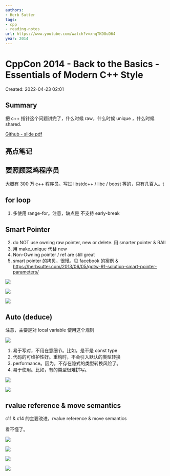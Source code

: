 ```yaml
---
authors:
- Herb Sutter
tags:
- cpp
- reading-notes
url: https://www.youtube.com/watch?v=xnqTKD8uD64
year: 2014
---
```


# CppCon 2014 - Back to the Basics - Essentials of Modern C++ Style

Created: 2022-04-23 02:01

## Summary

把 c++ 指针这个问题讲完了，什么时候 raw，什么时候 unique ，什么时候 shared.

[Github - slide pdf](https://github.com/CppCon/CppCon2014/blob/master/Presentations/Back%20to%20the%20Basics!%20Essentials%20of%20Modern%20C%2B%2B%20Style/Back%20to%20the%20Basics!%20Essentials%20of%20Modern%20C%2B%2B%20Style%20-%20Herb%20Sutter%20-%20CppCon%202014.pdf)

## 亮点笔记

## 要照顾菜鸡程序员

大概有 300 万 c++ 程序员。写过 libstdc++ / libc / boost 等的，只有几百人。t

## for loop

1. 多使用 range-for。注意，缺点是 不支持 early-break

## Smart Pointer

2. do NOT use owning raw pointer, new or delete. 用 smarter pointer & RAII
3. 用 make_unique 代替 new
4. Non-Owning pointer / ref are still great
5. smart pointer 的拷贝，很慢。见 facebook 的案例 & https://herbsutter.com/2013/06/05/gotw-91-solution-smart-pointer-parameters/


![](https://tva1.sinaimg.cn/large/e6c9d24egy1h1rkml11mxj20bl02zwej.jpg)


![](https://tva1.sinaimg.cn/large/e6c9d24egy1h1ru5usxhaj20sk0g7gne.jpg)


![](https://tva1.sinaimg.cn/large/e6c9d24egy1h1ru710sruj20sh0g0q5c.jpg)

## Auto (deduce)

注意，主要是对 local variable 使用这个规则

![](https://tva1.sinaimg.cn/large/e6c9d24egy1h1rubdqsimj20zz0jignu.jpg)

1. 易于写对，不用在意细节。比如，是不是 const type
2. 代码的可维护性好。重构时，不会引入默认的类型转换
3. performance。因为，不存在隐式的类型转换风险了。
4. 易于使用。比如，有的类型很难拼写。

![](https://tva1.sinaimg.cn/large/e6c9d24egy1h1rvrq4pv6j20i10acdgi.jpg)

![](https://tva1.sinaimg.cn/large/e6c9d24egy1h1rvtg9xu5j20mr0bv0uj.jpg)

## rvalue reference & move semantics

c11 & c14 的主要改进，rvalue reference & move semantics

看不懂了。

![](https://tva1.sinaimg.cn/large/e6c9d24egy1h1rxunmx7dj20i40a90tb.jpg)

![](https://tva1.sinaimg.cn/large/e6c9d24egy1h1rxy97robj20mr0d3dgw.jpg)

![](https://tva1.sinaimg.cn/large/e6c9d24egy1h1ryzxe0s8j20mr0d1gmm.jpg)

![](https://tva1.sinaimg.cn/large/e6c9d24egy1h1rz8ao1s2j20mo0crq4f.jpg)

